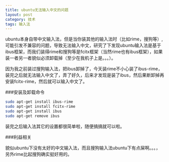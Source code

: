 ```yaml
---
title: ubuntu无法输入中文的问题
layout: post
category: 技术
tags: 输入法
---
```



ubuntu本身自带中文输入法，但是当你装其他的输入法时（比如rime，搜狗等）, 可能引发不兼容的问题，导致无法输入中文，研究了下发现ubuntu输入法是基于ibus框架，而我们装得rime和搜狗等是fcitx框架（当然rime也有ibus框架），如果装一者另一者貌似必须卸载掉（至少在我机子上是。。。）。

因为我之前装过搜狗输入法，把ibus卸掉了，今天装rime不小心装了ibus-rime，装完之后就无法输入中文了，弄了好久，后来才发现是装了ibus，然后果断卸掉再安装fcitx-rime，然后就可以输入中文了。



###安装及卸载命令


```sh
sudo apt-get install ibus-rime
sudo apt-get install fcitx-rime
sudo apt-get install ibus　　　　　
sudo apt-get remove ibus

```

装完之后输入法其它的设置都很简单啦，随便搞搞就可以啦。



###利益相关


貌似ubuntu下没有太好的中文输入法，而且搜狗输入法ubuntu下有点屎啊。。。，另外rime比起搜狗确实挺好用的。
